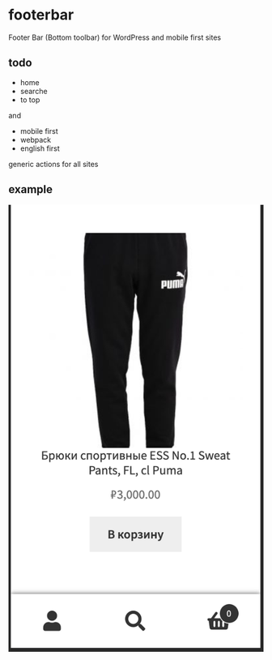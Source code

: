 # footerbar
Footer Bar (Bottom toolbar) for WordPress and mobile first sites

## todo
- home
- searche
- to top

and
- mobile first
- webpack
- english first

generic actions for all sites


## example

![Example](https://raw.githubusercontent.com/uptimizt/footerbar/master/screenshot.png)

